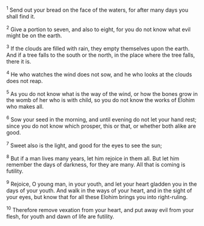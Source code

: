 <sup>1</sup> Send out your bread on the face of the waters, for after many days you shall find it.

<sup>2</sup> Give a portion to seven, and also to eight, for you do not know what evil might be on the earth.

<sup>3</sup> If the clouds are filled with rain, they empty themselves upon the earth. And if a tree falls to the south or the north, in the place where the tree falls, there it is.

<sup>4</sup> He who watches the wind does not sow, and he who looks at the clouds does not reap.

<sup>5</sup> As you do not know what is the way of the wind, or how the bones grow in the womb of her who is with child, so you do not know the works of Elohim who makes all.

<sup>6</sup> Sow your seed in the morning, and until evening do not let your hand rest; since you do not know which prosper, this or that, or whether both alike are good.

<sup>7</sup> Sweet also is the light, and good for the eyes to see the sun;

<sup>8</sup> But if a man lives many years, let him rejoice in them all. But let him remember the days of darkness, for they are many. All that is coming is futility.

<sup>9</sup> Rejoice, O young man, in your youth, and let your heart gladden you in the days of your youth. And walk in the ways of your heart, and in the sight of your eyes, but know that for all these Elohim brings you into right-ruling.

<sup>10</sup> Therefore remove vexation from your heart, and put away evil from your flesh, for youth and dawn of life are futility.

